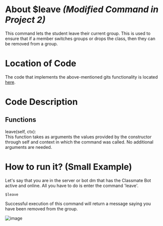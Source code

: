 # About $leave _(Modified Command in Project 2)_
This command lets the student leave their current group. This is used to ensure that if a member switches groups or drops the class, then they can be removed from a group.

# Location of Code
The code that implements the above-mentioned gits functionality is located [here](https://github.com/lyonva/ClassMateBot/blob/main/cogs/groups.py).

# Code Description
## Functions
leave(self, ctx): <br>
This function takes as arguments the values provided by the constructor through self and context in which the command was called. No additional arguments are needed.

# How to run it? (Small Example)
Let's say that you are in the server or bot dm that has the Classmate Bot active and online. All you have to do is 
enter the command 'leave'.
```
$leave
```
Successful execution of this command will return a message saying you have been removed from the group.

![image](https://user-images.githubusercontent.com/32313919/140252700-18d6a7bd-11ad-468c-beee-a597ed5f4d10.png)
